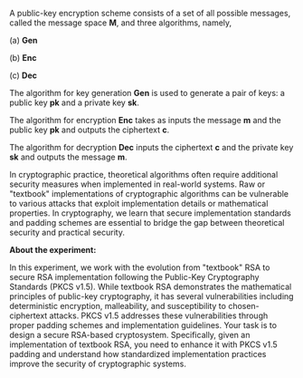 A public-key encryption scheme consists of a set of all possible messages, called the message space **M**, and three algorithms, namely,

(a) **Gen**

(b) **Enc**

(c) **Dec**

The algorithm for key generation **Gen** is used to generate a pair of keys: a public key **pk** and a private key **sk**.

The algorithm for encryption **Enc** takes as inputs the message **m** and the public key **pk** and outputs the ciphertext **c**.

The algorithm for decryption **Dec** inputs the ciphertext **c** and the private key **sk** and outputs the message **m**.

In cryptographic practice, theoretical algorithms often require additional security measures when implemented in real-world systems. Raw or "textbook" implementations of cryptographic algorithms can be vulnerable to various attacks that exploit implementation details or mathematical properties. In cryptography, we learn that secure implementation standards and padding schemes are essential to bridge the gap between theoretical security and practical security.

**About the experiment:**

In this experiment, we work with the evolution from "textbook" RSA to secure RSA implementation following the Public-Key Cryptography Standards (PKCS v1.5). While textbook RSA demonstrates the mathematical principles of public-key cryptography, it has several vulnerabilities including deterministic encryption, malleability, and susceptibility to chosen-ciphertext attacks. PKCS v1.5 addresses these vulnerabilities through proper padding schemes and implementation guidelines. Your task is to design a secure RSA-based cryptosystem. Specifically, given an implementation of textbook RSA, you need to enhance it with PKCS v1.5 padding and understand how standardized implementation practices improve the security of cryptographic systems.
